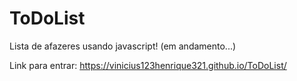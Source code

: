 # ToDoList
Lista de afazeres usando javascript! (em andamento...)

Link para entrar: https://vinicius123henrique321.github.io/ToDoList/ 

